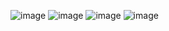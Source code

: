 ![image](https://github.com/user-attachments/assets/a520c0f5-f027-4921-86a8-ff6f373d9408)
![image](https://github.com/user-attachments/assets/8ee651d4-b73a-4b3e-993e-5d04d9816347)
![image](https://github.com/user-attachments/assets/c461514a-7080-49e5-a2c3-415a741d1b25)
![image](https://github.com/user-attachments/assets/55f732b5-da67-4c54-9798-df35aa1b0f5f)
